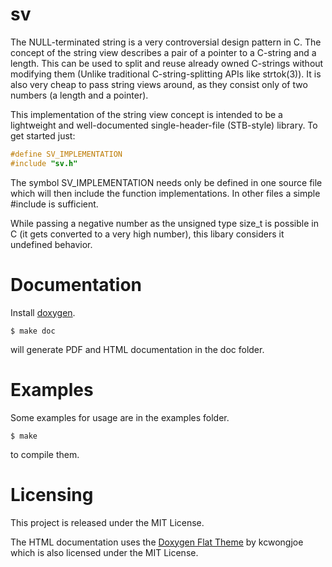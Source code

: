 # sv

The NULL-terminated string is a very controversial design pattern in C. The
concept of the string view describes a pair of a pointer to a C-string and a
length. This can be used to split and reuse already owned C-strings without
modifying them (Unlike traditional C-string-splitting APIs like strtok(3)).
It is also very cheap to pass string views around, as they consist only of
two numbers (a length and a pointer).

This implementation of the string view concept is intended to be a lightweight
and well-documented single-header-file (STB-style) library. To get started
just:

```c
#define SV_IMPLEMENTATION 
#include "sv.h" 
```

The symbol SV_IMPLEMENTATION needs only be defined in one source file which
will then include the function implementations. In other files a simple
\#include is sufficient.

While passing a negative number as the unsigned type size_t is possible in C
(it gets converted to a very high number), this libary considers it undefined
behavior.

# Documentation

Install [doxygen](https://www.doxygen.nl/index.html).

```console
$ make doc
```

will generate PDF and HTML documentation in the doc folder.

# Examples

Some examples for usage are in the examples folder.

```console
$ make
```

to compile them.

# Licensing

This project is released under the MIT License.

The HTML documentation uses the [Doxygen Flat Theme](https://github.com/kcwongjoe/doxygen_theme_flat_design) 
by kcwongjoe which is also licensed under the MIT License.
